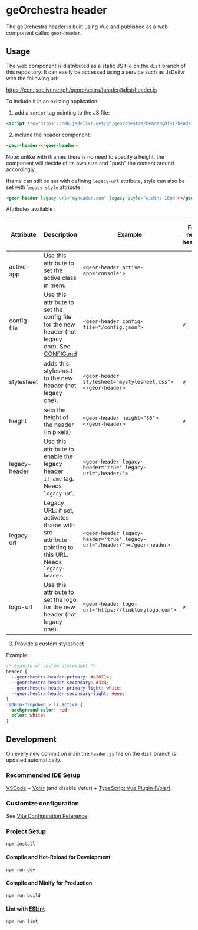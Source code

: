 # geOrchestra header

The geOrchestra header is built using Vue and published as a web component called `geor-header`.

## Usage

The web component is distributed as a static JS file on the `dist` branch of this repository. It can easily be accessed using a service such as JsDelivr with the following url:

https://cdn.jsdelivr.net/gh/georchestra/header@dist/header.js

To include it in an existing application:

1. add a `script` tag pointing to the JS file:

```html
<script src="https://cdn.jsdelivr.net/gh/georchestra/header@dist/header.js"></script>
```

2. include the header component:

```html
<geor-header></geor-header>
```

Note: unlike with iframes there is no need to specify a height, the component will decide of its own size and "push" the content around accordingly.

Iframe can still be set with defining `legacy-url` attribute, style can also be set with `legacy-style` attribute :

```html
<geor-header legacy-url="myheader.com" legacy-style="width: 100%"></geor-header>
```

Attributes available :

| Attribute   | Description                                                                                                 | Example                                                     | For new header | For legacy header (iframe) |
|-------------|-------------------------------------------------------------------------------------------------------------|-------------------------------------------------------------| -------------- |----------------------------|
| active-app  | Use this attribute to set the active class in menu                                                          | `<geor-header active-app='console'>`                        |                | v                          |
| config-file | Use this attribute to set the config file for the new header (not legacy one). See [CONFIG.md](./CONFIG.md) | `<geor-header config-file="/config.json">`                  | v              |                            |
| stylesheet  | adds this stylesheet to the new header (not legacy one).                                                    | `<geor-header stylesheet="mystylesheet.css"></geor-header>` | v              |                            |
| height      | sets the height of the header (in pixels)                                                                   | `<geor-header height="80"></geor-header>`                   | v              | v                          |
| legacy-header | Use this attribute to enable the legacy header `iframe` tag. Needs `legacy-url`.                     | `<geor-header legacy-header='true' legacy-url="/header/">`                  |          | v          |
| legacy-url    | Legacy URL: if set, activates iframe with src attribute pointing to this URL. Needs `legacy-header`. | `<geor-header legacy-header='true' legacy-url="/header/"></geor-header>`    |          | v          |
| logo-url      | Use this attribute to set the logo for the new header (not legacy one).                              | `<geor-header logo-url='https://linktomylogo.com'>`                         | v        |            |

3. Provide a custom stylesheet

Example :

```css
/* Example of custom stylesheet */
header {
  --georchestra-header-primary: #e20714;
  --georchestra-header-secondary: #333;
  --georchestra-header-primary-light: white;
  --georchestra-header-secondary-light: #eee;
}
.admin-dropdown > li.active {
  background-color: red;
  color: white;
}
```

## Development

On every new commit on main the `header.js` file on the `dist` branch is updated automatically.

### Recommended IDE Setup

[VSCode](https://code.visualstudio.com/) + [Volar](https://marketplace.visualstudio.com/items?itemName=Vue.volar) (and disable Vetur) + [TypeScript Vue Plugin (Volar)](https://marketplace.visualstudio.com/items?itemName=Vue.vscode-typescript-vue-plugin).

### Customize configuration

See [Vite Configuration Reference](https://vitejs.dev/config/).

### Project Setup

```sh
npm install
```

#### Compile and Hot-Reload for Development

```sh
npm run dev
```

#### Compile and Minify for Production

```sh
npm run build
```

#### Lint with [ESLint](https://eslint.org/)

```sh
npm run lint
```
